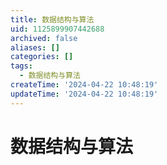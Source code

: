 ```yaml
---
title: 数据结构与算法
uid: 1125899907442688
archived: false
aliases: []
categories: []
tags:
  - 数据结构与算法
createTime: '2024-04-22 10:48:19'
updateTime: '2024-04-22 10:48:19'
---
```


# 数据结构与算法
